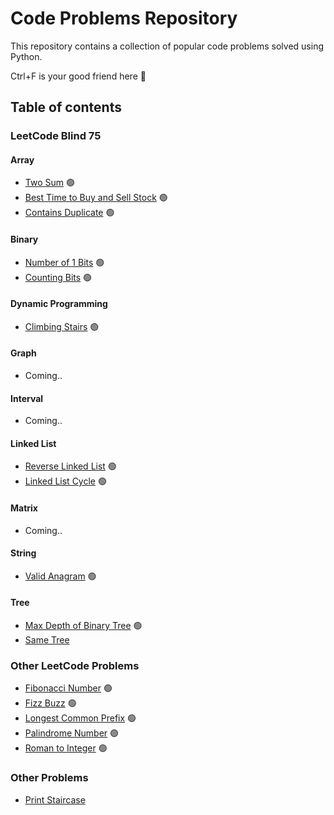 # Code Problems Repository

This repository contains a collection of popular code problems solved using Python.

Ctrl+F is your good friend here 🔎

## Table of contents
### LeetCode Blind 75
#### Array
* [Two Sum](problems/TwoSum/) 🟢
* [Best Time to Buy and Sell Stock](problems/BuyAndSellStock/) 🟢
* [Contains Duplicate](problems/ContainsDuplicate/) 🟢
#### Binary
* [Number of 1 Bits](problems/NumberOf1Bits/) 🟢
* [Counting Bits](problems/CountingBits/) 🟢
#### Dynamic Programming
* [Climbing Stairs](problems/ClimbingStairs/) 🟢
#### Graph
* Coming..
#### Interval
* Coming..
#### Linked List
* [Reverse Linked List](problems/ReverseLinkedList/) 🟢
* [Linked List Cycle](problems/LinkedListCycle/) 🟢
#### Matrix
* Coming..
#### String
* [Valid Anagram](problems/ValidAnagram/) 🟢
#### Tree
* [Max Depth of Binary Tree](problems/MaximumDepthOfBTree/) 🟢
* [Same Tree](problems/SameTree/) 

### Other LeetCode Problems
* [Fibonacci Number](problems/FibonacciNumber/) 🟢
* [Fizz Buzz](problems/FizzBuzz/) 🟢
* [Longest Common Prefix](problems/LongestCommonPrefix/) 🟢
* [Palindrome Number](problems/PalindromeNumber/) 🟢
* [Roman to Integer](problems/RomanToInteger/) 🟢

### Other Problems
* [Print Staircase](problems/PrintStaircase/)
